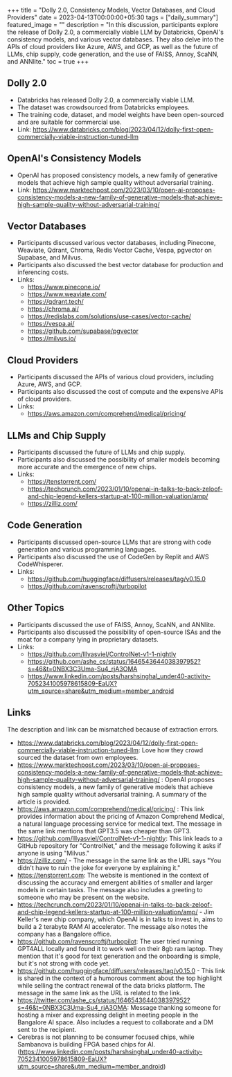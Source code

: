 +++
title =  "Dolly 2.0, Consistency Models, Vector Databases, and Cloud Providers"
date = 2023-04-13T00:00:00+05:30
tags = ["daily_summary"]
featured_image = ""
description = "In this discussion, participants explore the release of Dolly 2.0, a commercially viable LLM by Databricks, OpenAI's consistency models, and various vector databases. They also delve into the APIs of cloud providers like Azure, AWS, and GCP, as well as the future of LLMs, chip supply, code generation, and the use of FAISS, Annoy, ScaNN, and ANNlite."
toc = true
+++

## Dolly 2.0
- Databricks has released Dolly 2.0, a commercially viable LLM.
- The dataset was crowdsourced from Databricks employees.
- The training code, dataset, and model weights have been open-sourced and are suitable for commercial use.
- Link: https://www.databricks.com/blog/2023/04/12/dolly-first-open-commercially-viable-instruction-tuned-llm

## OpenAI's Consistency Models
- OpenAI has proposed consistency models, a new family of generative models that achieve high sample quality without adversarial training.
- Link: https://www.marktechpost.com/2023/03/10/open-ai-proposes-consistency-models-a-new-family-of-generative-models-that-achieve-high-sample-quality-without-adversarial-training/

## Vector Databases
- Participants discussed various vector databases, including Pinecone, Weaviate, Qdrant, Chroma, Redis Vector Cache, Vespa, pgvector on Supabase, and Milvus.
- Participants also discussed the best vector database for production and inferencing costs.
- Links: 
  - https://www.pinecone.io/
  - https://www.weaviate.com/
  - https://qdrant.tech/
  - https://chroma.ai/
  - https://redislabs.com/solutions/use-cases/vector-cache/
  - https://vespa.ai/
  - https://github.com/supabase/pgvector
  - https://milvus.io/

## Cloud Providers
- Participants discussed the APIs of various cloud providers, including Azure, AWS, and GCP.
- Participants also discussed the cost of compute and the expensive APIs of cloud providers.
- Links: 
  - https://aws.amazon.com/comprehend/medical/pricing/

## LLMs and Chip Supply
- Participants discussed the future of LLMs and chip supply.
- Participants also discussed the possibility of smaller models becoming more accurate and the emergence of new chips.
- Links: 
  - https://tenstorrent.com/
  - https://techcrunch.com/2023/01/10/openai-in-talks-to-back-zeloof-and-chip-legend-kellers-startup-at-100-million-valuation/amp/
  - https://zilliz.com/

## Code Generation
- Participants discussed open-source LLMs that are strong with code generation and various programming languages.
- Participants also discussed the use of CodeGen by Replit and AWS CodeWhisperer.
- Links: 
  - https://github.com/huggingface/diffusers/releases/tag/v0.15.0
  - https://github.com/ravenscroftj/turbopilot

## Other Topics
- Participants discussed the use of FAISS, Annoy, ScaNN, and ANNlite.
- Participants also discussed the possibility of open-source ISAs and the moat for a company lying in proprietary datasets.
- Links: 
  - https://github.com/lllyasviel/ControlNet-v1-1-nightly
  - https://github.com/ashe_cs/status/1646543644038397952?s=46&t=0NBX3C3Uma-Su4_rjA3OMA
  - https://www.linkedin.com/posts/harshsinghal_under40-activity-7052341005978615809-EaUX?utm_source=share&utm_medium=member_android

## Links
The description and link can be mismatched because of extraction errors.

- https://www.databricks.com/blog/2023/04/12/dolly-first-open-commercially-viable-instruction-tuned-llm: Love how they crowd sourced the dataset from own employees.
- https://www.marktechpost.com/2023/03/10/open-ai-proposes-consistency-models-a-new-family-of-generative-models-that-achieve-high-sample-quality-without-adversarial-training/ : OpenAI proposes consistency models, a new family of generative models that achieve high sample quality without adversarial training. A summary of the article is provided.
- https://aws.amazon.com/comprehend/medical/pricing/ : This link provides information about the pricing of Amazon Comprehend Medical, a natural language processing service for medical text. The message in the same link mentions that GPT3.5 was cheaper than GPT3.
- https://github.com/lllyasviel/ControlNet-v1-1-nightly: This link leads to a GitHub repository for "ControlNet," and the message following it asks if anyone is using "Milvus."
- https://zilliz.com/ - The message in the same link as the URL says "You didn't have to ruin the joke for everyone by explaining it."
- https://tenstorrent.com: The website is mentioned in the context of discussing the accuracy and emergent abilities of smaller and larger models in certain tasks. The message also includes a greeting to someone who may be present on the website.
- https://techcrunch.com/2023/01/10/openai-in-talks-to-back-zeloof-and-chip-legend-kellers-startup-at-100-million-valuation/amp/ - Jim Keller's new chip company, which OpenAI is in talks to invest in, aims to build a 2 terabyte RAM AI accelerator. The message also notes the company has a Bangalore office.
- https://github.com/ravenscroftj/turbopilot: The user tried running GPT4ALL locally and found it to work well on their 8gb ram laptop. They mention that it's good for text generation and the onboarding is simple, but it's not strong with code yet.
- https://github.com/huggingface/diffusers/releases/tag/v0.15.0 - This link is shared in the context of a humorous comment about the top highlight while selling the contract renewal of the data bricks platform. The message in the same link as the URL is related to the link.
- https://twitter.com/ashe_cs/status/1646543644038397952?s=46&t=0NBX3C3Uma-Su4_rjA3OMA: Message thanking someone for hosting a mixer and expressing delight in meeting people in the Bangalore AI space. Also includes a request to collaborate and a DM sent to the recipient.
- Cerebras is not planning to be consumer focused chips, while Sambanova is building FPGA based chips for AI. (https://www.linkedin.com/posts/harshsinghal_under40-activity-7052341005978615809-EaUX?utm_source=share&utm_medium=member_android)